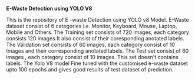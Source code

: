 **E-Waste Detection using YOLO V8**

This is the repository of E -waste Detection using YOLO v8 Model. E-Waste dataset consist of 6 categories i.e. Monitor, Keyboard, Mouse, Laptop, Mobile and Others. 
The Training set consists of 720 images, each category consists 120 images.It also consist of their coresponding anotated labels.
The Validation set consists of 60 images, each category consist of 10 Images and their corresponding anotated labels.
The Test set consist of 60 images , each category consist of 10 images. This set doesn't contains labels.
The Yolo V8 model Fine tuned with the customised e-waste dataset upto 100 epochs and gives good results of test dataset of prediction.
